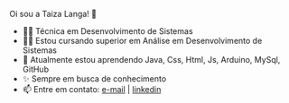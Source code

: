 Oi sou a Taiza Langa! 👋

- 👩‍💻 Técnica em Desenvolvimento de Sistemas
- 👩‍🎓 Estou cursando superior em Análise em Desenvolvimento de Sistemas
- 🚀 Atualmente estou aprendendo Java, Css, Html, Js, Arduino, MySql, GitHub
- ✨ Sempre em busca de conhecimento
- 📫 Entre em contato: [e-mail](taizalanga123@gmail.com) | [linkedin](www.linkedin.com/in/taiza-langa-976296326)
